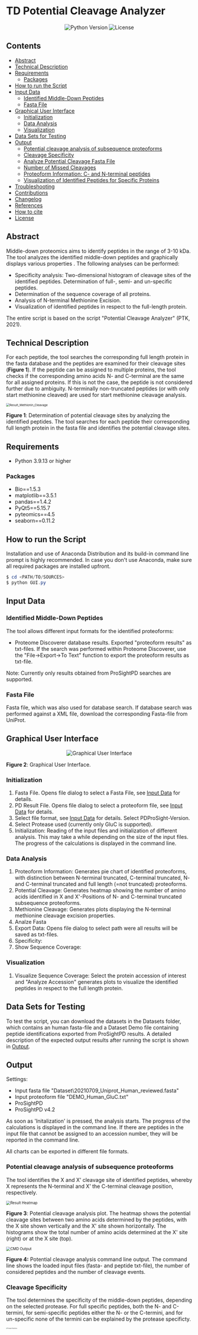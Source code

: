 # TD Potential Cleavage Analyzer

 <p align="center">
<img src="https://img.shields.io/badge/python-3.9.13+-blue.svg" alt="Python Version"> 
<img src="https://img.shields.io/pypi/l/MSDIFF" alt="License">
</p>


## Contents
- [Abstract](#abstract)
- [Technical Description](#technical-description)
- [Requirements](#requirements)
    - [Packages](#packages)
- [How to run the Script](#how-to-run-the-script)
- [Input Data](#input-data)
    - [Identified Middle-Down Peptides](#identified-middle-down-peptides)
    - [Fasta File](#fasta-file)
- [Graphical User Interface](#graphical-user-interface)
    - [Initialization](#initialization)
    - [Data Analysis](#data-analysis)
    - [Visualization](#visualization)
- [Data Sets for Testing](#data-sets-for-testing)
- [Output](#output)
    - [Potential cleavage analysis of subsequence proteoforms](#potential-cleavage-analysis-of-subsequence-proteoforms)
    - [Cleavage Specificity](#cleavage-specificity)
    - [Analyze Potential Cleavage Fasta File](#analyze-potential-cleavage-fasta-file)
    - [Number of Missed Cleavages](#number-of-missed-cleavages)
    - [Proteoform Information: C- and N-terminal peptides](#proteoform-information-c--and-n-terminal-peptides)
    - [Visualization of Identified Peptides for Specific Proteins](#visualization-of-identified-peptides-for-specific-proteins)
- [Troubleshooting](#troubleshooting)
- [Contributions](#contributions)
- [Changelog](#changelog)
- [References](#references)
- [How to cite](#how-to-cite)
- [License](#license)




## Abstract

Middle-down proteomics aims to identify peptides in the range of 3-10 kDa. The tool analyzes the identified middle-down peptides and graphically displays various properties . The following analyses can be performed:

- Specificity analysis: Two-dimensional histogram of cleavage sites of the identified peptides. Determination of full-, semi- and un-specific peptides.
- Determination of the sequence coverage of all proteins. 
- Analysis of N-terminal Methionine Excision. 
- Visualization of identified peptides in respect to the full-length protein. 

The entire script is based on the script "Potential Cleavage Analyzer" (PTK, 2021). 



## Technical Description

For each peptide, the tool searches the corresponding full length protein in the fasta database and the peptides are examined for their cleavage sites (**Figure 1**). If the peptide can be assigned to multiple proteins, the tool checks if the corresponding amino acids N- and C-terminal are the same for all assigned proteins. If this is not the case, the peptide is not considered further due to ambiguity. N-terminally non-truncated peptides (or with only start methionine cleaved) are used for start methionine cleavage analysis. 

<img src="Various\TechnicalDescription.png" style="zoom:57%" alt="Result_Methionin_Cleavage"/>

**Figure 1**: Determination of potential cleavage sites by analyzing the identified peptides. The tool searches for each peptide their corresponding full length protein in the fasta file and identifies the potential cleavage sites. 



## Requirements

- Python 3.9.13 or higher

### Packages 

- Bio==1.5.3
- matplotlib==3.5.1
- pandas==1.4.2
- PyQt5==5.15.7
- pyteomics==4.5
- seaborn==0.11.2

  

## How to run the Script

Installation and use of Anaconda Distribution and its build-in command line prompt is highly recommended. In case you don't use Anaconda, make sure all required packages are installed upfront.

````powershell
$ cd <PATH/TO/SOURCES>
$ python GUI.py
````

 

## Input Data

### Identified Middle-Down Peptides 

The tool allows different input formats for the identified proteoforms: 

- Proteome Discoverer database results. Exported "proteoform results" as txt-files. If the search was performed within Proteome Discoverer, use the "File->Export->To Text" function to export the proteoform results as txt-file.

Note: Currently only results obtained from ProSightPD searches are supported. 

### Fasta File

Fasta file, which was also used for database search. If database search was performed against a XML file, download the corresponding Fasta-file from UniProt. 

  

## Graphical User Interface 

<center> <img src="Various\GUI.PNG" style="zoom:100%" alt="Graphical User Interface"/></center>

**Figure 2**: Graphical User Interface.

### Initialization

1. Fasta File. Opens file dialog to select a Fasta File, see [Input Data](##Input-Data) for details.
2. PD Result File. Opens file dialog to select a proteoform file, see [Input Data](##Input-Data) for details.
3. Select file format, see [Input Data](##Input-Data) for details. Select PDProSight-Version. 
4. Select Protease used (currently only GluC is supported).
5. Initialization: Reading of the input files and initialization of different analysis. This may take a while depending on the size of the input files. The progress of the calculations is displayed in the command line.  

### Data Analysis

1. Proteoform Information: Generates pie chart of identified proteoforms, with distinction between N-terminal truncated, C-terminal truncated, N- and C-terminal truncated and full length (=not truncated) proteoforms.  
2. Potential Cleavage: Generates heatmap showing the number of amino acids identified in X and X'-Positions of N- and C-terminal truncated subsequence proteoforms. 
3. Methionine Cleavage: Generates plots displaying the N-terminal methionine cleavage excision properties.
4. Analze Fasta
5. Export Data: Opens file dialog to select path were all results will be saved as txt-files. 
6. Specificity:
7. Show Sequence Coverage: 

### Visualization

1. Visualize Sequence Coverage: Select the protein accession of interest and "Analyze Accession" generates plots to visualize the identified peptides in respect to the full length protein.  





## Data Sets for Testing

To test the script, you can download the datasets in the Datasets folder, which contains an human fasta-file and a Dataset Demo file containing peptide identifications exported from ProSightPD results. A detailed description of the expected output results after running the script is shown in [Output](##Output). 



 ## Output 

 Settings: 

- Input fasta file "Dataset\\20210709_Uniprot_Human_reviewed.fasta" 
- Input proteoform file "DEMO_Human_GluC.txt"
- ProSightPD 
- ProSightPD v4.2

As soon as 'Initalization' is pressed, the analysis starts. The progress of the calculations is displayed in the command line. If there are peptides in the input file that cannot be assigned to an accession number, they will be reported in the command line. 

 All charts can be exported in different file formats. 



### Potential cleavage analysis of subsequence proteoforms

The tool identifies the X and X’ cleavage site of identified peptides, whereby X represents the N-terminal and X’ the C-terminal cleavage position, respectively. 

<img src="Various\Result_Heatmap.png" style="zoom:70%" alt="Result Heatmap"/>

**Figure 3**: Potential cleavage analysis plot. The heatmap shows the potential cleavage sites between two amino acids determined by the peptides, with the X site shown vertically and the X' site shown horizontally. The histograms show the total number of amino acids determined at the X' site (right) or at the X site (top). 



<img src="Various\CMD_Output.PNG" style="zoom:70%" alt="CMD Output"/>



**Figure 4:** Potential cleavage analysis command line output. The command line shows the loaded input files (fasta- and peptide txt-file), the number of considered peptides and the number of cleavage events.  



### Cleavage Specificity 

The tool determines the specificity of the middle-down peptides, depending on the selected protease. For full specific peptides, both the N- and C-termini, for semi-specific peptides either the N- or the C-termini, and for un-specific none of the termini can be explained by the protease specificty. 

<img src="Various\Result_Specificity.png" style="zoom:20%" alt="Protease Specificity" width="50%"/>

**Figure 5**: Protease Specificity. 



### Analyze Potential Cleavage Fasta File

The tool calculates all theoretical possible cleavages of all proteins in the database (that is, it basically calculates the number of all dipeptide combinations in the database). 

<img src="Various\Result_AnalyzeFastaFile.png" style="zoom:75%" alt="Result_Methionin_Cleavage"/>

**Figure 6**: Theoretical possible cleavage events in the entire fasta file. 



### Number of Missed Cleavages

The tool analyzes the number of missed cleavages and displays them as a histogram. The missed cleavages are calculated based on the enzyme specificity. For example, for GluC digestion in ammonium bicarbonate buffer, all glutamate residues present in the peptide sequence are counted, except for the glutamate residue at the C-terminus. 

<img src="Various\Results_MissedCleavages.png" style="zoom:57%" alt="Results_MissedCleavages"/>

**Figure 7**: Histogram of missed cleavages of the identified peptides.   



### Proteoform Information: C- and N-terminal peptides 

The tool identifies the number of annotated (full-length), N-terminal truncated, C-terminal truncated, and N- and C-terminal truncated proteoforms. 

<img src="Various\Result_Truncation_PieChart.png" style="zoom:70%" alt="Result_ProteoformVisualization" width="50%"/>

**Figure 8**: Percentage of identified C-terminal, N-terminal, C- and N-terminal or non-truncated (full length) proteoforms displayed as a pie chart. 



### Visualization of Identified Peptides for Specific Proteins

The tool visualizes the identified peptides of a given protein accession in terms of their localization within the protein sequence and their specificity (fully specific, semispecific N-terminal, semispecific C-terminal, non-specific).  

<img src="Various\Result_SeqCovVisualization_1.png" style="zoom:75%" alt="Result_SequenceCoverageVisualization"/>

**Figure 9**: Visualization of the identified peptides compared to the full-length protein. The x-axis shows the amino acid position of the full-length protein (as deposited in the fasta file). The identified peptide are plotted as bars along the y-axis. The color of each bar represents the specificity of the identified peptide: full specific (black), only N-terminal specific (orange), only C-terminal specific (red), unspecific (blue). 


<img src="Various\Result_ProteoformVisualization_CMD.png" style="zoom:60%" alt="Result_ProteoformVisualization"/>

**Figure  10**: Visualization of the identified peptides compared to the full-length protein in the command line window. The first row shows the full-length protein  (as deposited in the fasta file) and the following rows show the identified peptides. The columns show 1) the index of teh start amino acid of the identified peptide (compared to the full-length protein), 2) the index of teh end amino acid of the peptide, 3) the peptide sequence, and 4) the number of associated PSMs. 



### Calculation of the Sequence Coverage for all Proteins within the Database

The tool assigns the identified peptides to proteins in the database (caution: this is not a sophisticated protein inference! The peptides can be assigned to multiple proteins), determines the number of assigned peptides, the sequence coverage and visualizes the position of the peptides in the protein sequence.  

<img src="Various\Result_SequenceCoverage.png" style="zoom:80%" alt="Result_ProteoformVisualization"/>

**FIgure 11**: Table Sequence Coverage. 





## Troubleshooting




## Contributions 

PTK, Python script written, basic ideas 

AT, Many ideas for data visualization 




## Changelog

- v1.0.0 (February 2023) First release (based on "Potential Cleavage Analyzer")


## References



## How to cite

 

 

## License

The tool is available under the BSD license. See the LICENSE file for more info.

 
